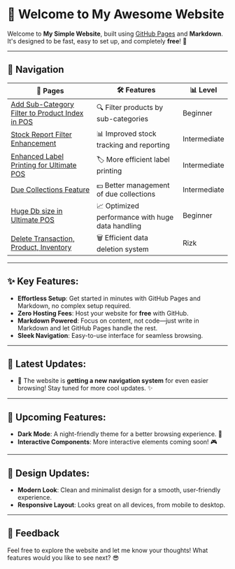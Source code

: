 # 🚀 Welcome to My Awesome Website

Welcome to **My Simple Website**, built using [GitHub Pages](https://pages.github.com/) and **Markdown**. It's designed to be fast, easy to set up, and completely **free**! 🚀

---

## 📍 Navigation

| 📑 **Pages**                                        | 🛠 **Features**                              | 📊 **Level**                              |
|---------------------------------------------------|---------------------------------------------|---------------------------------------------|
| [Add Sub-Category Filter to Product Index in POS](1.md) | 🔍 Filter products by sub-categories        | Beginner |
| [Stock Report Filter Enhancement](2.md)           | 📊 Improved stock tracking and reporting   | Intermediate |
| [Enhanced Label Printing for Ultimate POS](3.md)  | 🏷️ More efficient label printing          | Intermediate |
| [Due Collections Feature](4.md)                   | 💵 Better management of due collections    | Intermediate |
| [Huge Db size in Ultimate POS​](5.md)                   | 📈 Optimized performance with huge data handling    | Beginner |
| [Delete Transaction, Product, Inventory](6.md)     | 🗑️ Efficient data deletion system          | Rizk | 

---

## ✨ Key Features:
- **Effortless Setup**: Get started in minutes with GitHub Pages and Markdown, no complex setup required.
- **Zero Hosting Fees**: Host your website for **free** with GitHub.
- **Markdown Powered**: Focus on content, not code—just write in Markdown and let GitHub Pages handle the rest.
- **Sleek Navigation**: Easy-to-use interface for seamless browsing.

---

## 📰 Latest Updates:

- 🚀 The website is **getting a new navigation system** for even easier browsing! Stay tuned for more cool updates. ✨

---

## 🌟 Upcoming Features:
- **Dark Mode**: A night-friendly theme for a better browsing experience. 🌙
- **Interactive Components**: More interactive elements coming soon! 🎮

---

## 🎨 Design Updates:
- **Modern Look**: Clean and minimalist design for a smooth, user-friendly experience.
- **Responsive Layout**: Looks great on all devices, from mobile to desktop.

---

## 💬 Feedback

Feel free to explore the website and let me know your thoughts! What features would you like to see next? 😎
